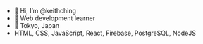 - 👋 Hi, I’m @keithching
- 🌱 Web development learner
- 🗼 Tokyo, Japan 
- HTML, CSS, JavaScript, React, Firebase, PostgreSQL, NodeJS

<!---
keithching/keithching is a ✨ special ✨ repository because its `README.md` (this file) appears on your GitHub profile.
You can click the Preview link to take a look at your changes.
--->
